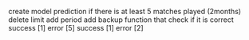 create model prediction if there is at least 5 matches played (2months) delete limit add period
add backup function that check if it is correct success [1] error [5] success [1] error [2]
